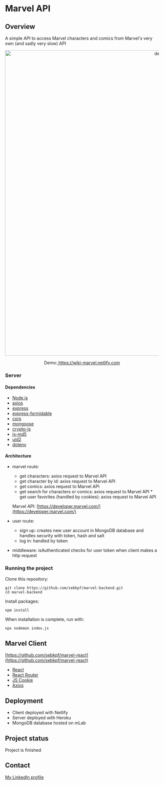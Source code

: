 # Marvel API

## Overview

A simple API to access Marvel characters and comics from Marvel's very own (and sadly very slow) API

<p align="center">
	<img
			width="1000"
			alt="demo"
			src="https://github.com/sebkpf/marvel-react/blob/master/documentation/demo.png">
</p>

<p align="center">
  Demo:<a href="https://wiki-marvel.netlify.com" target="_blank"> https://wiki-marvel.netlify.com</a>
</p>

### Server

#### Dependencies

- [Node.js](https://nodejs.org/en/)
- [axios](https://www.npmjs.com/package/axios)
- [express](https://www.npmjs.com/package/express)
- [express-formidable](https://www.npmjs.com/package/express-formidable)
- [cors](https://www.npmjs.com/package/cors)
- [mongoose](https://www.npmjs.com/package/mongoose)
- [crypto-js](https://www.npmjs.com/package/crypto-js)
- [js-md5](https://www.npmjs.com/package/js-md5)
- [uid2](https://www.npmjs.com/package/uid2)
- [dotenv](https://www.npmjs.com/package/dotenv)

#### Architecture

- marvel route:

  - get characters: axios request to Marvel API
  - get character by id: axios request to Marvel API
  - get comics: axios request to Marvel API
  - get search for characters or comics: axios request to Marvel API \* get user favorites (handled by cookies): axios request to Marvel API

  Marvel API: [https://developer.marvel.com/](https://developer.marvel.com/)

- user route:

  - sign up: creates new user account in MongoDB database and handles security with token, hash and salt
  - log in: handled by token

- middleware: isAuthenticated checks for user token when client makes a http request

### Running the project

Clone this repository:

```
git clone https://github.com/sebkpf/marvel-backend.git
cd marvel-backend
```

Install packages:

```
npm install
```

When installation is complete, run with:

```bash
npx nodemon index.js
```

## Marvel Client

[https://github.com/sebkpf/marvel-react](https://github.com/sebkpf/marvel-react)

- [React](https://reactjs.org/docs/getting-started.html)
- [React Router](https://reacttraining.com/react-router/web/guides/quick-start)
- [JS Cookie](https://github.com/js-cookie/js-cookie)
- [Axios](https://github.com/axios/axios)

## Deployment

- Client deployed with Netlify
- Server deployed with Heroku
- MongoDB database hosted on mLab

## Project status

Project is finished

## Contact

[My LinkedIn profile](https://www.linkedin.com/in/sebastienkempf/)
